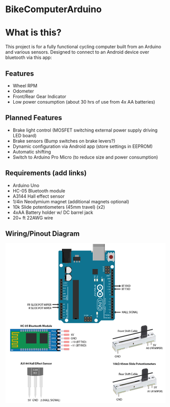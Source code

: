 # BikeComputerArduino

# What is this?
This project is for a fully functional cycling computer built from an Arduino and various sensors. Designed to connect to an Android device over bluetooth via this app:

## Features
* Wheel RPM
* Odometer
* Front/Rear Gear Indicator
* Low power consumption (about 30 hrs of use from 4x AA batteries)

## Planned Features
* Brake light control (MOSFET switching external power supply driving LED board)
* Brake sensors (Bump switches on brake levers?)
* Dynamic configuration via Android app (store settings in EEPROM)
* Automatic shifting
* Switch to Arduino Pro Micro (to reduce size and power consumption)

## Requirements (add links)
* Arduino Uno
* HC-05 Bluetooth module
* A3144 Hall effect sensor
* 1/4in Neodymium magnet (additional magnets optional) 
* 10k Slide potentiometers (45mm travel) (x2)
* 4xAA Battery holder w/ DC barrel jack
* 20+ ft 22AWG wire

## Wiring/Pinout Diagram
![Wiring Diagram](https://github.com/masranber/BikeComputerArduino/blob/main/images/arduino%20bike%20computer%20diagram.png)

